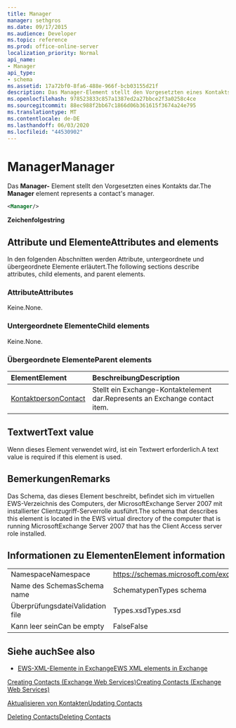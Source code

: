 ```yaml
---
title: Manager
manager: sethgros
ms.date: 09/17/2015
ms.audience: Developer
ms.topic: reference
ms.prod: office-online-server
localization_priority: Normal
api_name:
- Manager
api_type:
- schema
ms.assetid: 17a72bf0-8fa6-488e-966f-bcb03155d21f
description: Das Manager-Element stellt den Vorgesetzten eines Kontakts dar.
ms.openlocfilehash: 978523833c857a1387ed2a27bbce2f3a0258c4ce
ms.sourcegitcommit: 88ec988f2bb67c1866d06b361615f3674a24e795
ms.translationtype: MT
ms.contentlocale: de-DE
ms.lasthandoff: 06/03/2020
ms.locfileid: "44530902"
---
```

# <a name="manager"></a><span data-ttu-id="a6f94-103">Manager</span><span class="sxs-lookup"><span data-stu-id="a6f94-103">Manager</span></span>

<span data-ttu-id="a6f94-104">Das **Manager-** Element stellt den Vorgesetzten eines Kontakts dar.</span><span class="sxs-lookup"><span data-stu-id="a6f94-104">The **Manager** element represents a contact's manager.</span></span> 
  
```xml
<Manager/>
```

 <span data-ttu-id="a6f94-105">**Zeichenfolge**</span><span class="sxs-lookup"><span data-stu-id="a6f94-105">**string**</span></span>
## <a name="attributes-and-elements"></a><span data-ttu-id="a6f94-106">Attribute und Elemente</span><span class="sxs-lookup"><span data-stu-id="a6f94-106">Attributes and elements</span></span>

<span data-ttu-id="a6f94-107">In den folgenden Abschnitten werden Attribute, untergeordnete und übergeordnete Elemente erläutert.</span><span class="sxs-lookup"><span data-stu-id="a6f94-107">The following sections describe attributes, child elements, and parent elements.</span></span>
  
### <a name="attributes"></a><span data-ttu-id="a6f94-108">Attribute</span><span class="sxs-lookup"><span data-stu-id="a6f94-108">Attributes</span></span>

<span data-ttu-id="a6f94-109">Keine.</span><span class="sxs-lookup"><span data-stu-id="a6f94-109">None.</span></span>
  
### <a name="child-elements"></a><span data-ttu-id="a6f94-110">Untergeordnete Elemente</span><span class="sxs-lookup"><span data-stu-id="a6f94-110">Child elements</span></span>

<span data-ttu-id="a6f94-111">Keine.</span><span class="sxs-lookup"><span data-stu-id="a6f94-111">None.</span></span>
  
### <a name="parent-elements"></a><span data-ttu-id="a6f94-112">Übergeordnete Elemente</span><span class="sxs-lookup"><span data-stu-id="a6f94-112">Parent elements</span></span>

|<span data-ttu-id="a6f94-113">**Element**</span><span class="sxs-lookup"><span data-stu-id="a6f94-113">**Element**</span></span>|<span data-ttu-id="a6f94-114">**Beschreibung**</span><span class="sxs-lookup"><span data-stu-id="a6f94-114">**Description**</span></span>|
|:-----|:-----|
|[<span data-ttu-id="a6f94-115">Kontaktperson</span><span class="sxs-lookup"><span data-stu-id="a6f94-115">Contact</span></span>](contact.md) <br/> |<span data-ttu-id="a6f94-116">Stellt ein Exchange-Kontaktelement dar.</span><span class="sxs-lookup"><span data-stu-id="a6f94-116">Represents an Exchange contact item.</span></span>  <br/> |
   
## <a name="text-value"></a><span data-ttu-id="a6f94-117">Textwert</span><span class="sxs-lookup"><span data-stu-id="a6f94-117">Text value</span></span>

<span data-ttu-id="a6f94-118">Wenn dieses Element verwendet wird, ist ein Textwert erforderlich.</span><span class="sxs-lookup"><span data-stu-id="a6f94-118">A text value is required if this element is used.</span></span>
  
## <a name="remarks"></a><span data-ttu-id="a6f94-119">Bemerkungen</span><span class="sxs-lookup"><span data-stu-id="a6f94-119">Remarks</span></span>

<span data-ttu-id="a6f94-120">Das Schema, das dieses Element beschreibt, befindet sich im virtuellen EWS-Verzeichnis des Computers, der MicrosoftExchange Server 2007 mit installierter Clientzugriff-Serverrolle ausführt.</span><span class="sxs-lookup"><span data-stu-id="a6f94-120">The schema that describes this element is located in the EWS virtual directory of the computer that is running MicrosoftExchange Server 2007 that has the Client Access server role installed.</span></span>
  
## <a name="element-information"></a><span data-ttu-id="a6f94-121">Informationen zu Elementen</span><span class="sxs-lookup"><span data-stu-id="a6f94-121">Element information</span></span>

|||
|:-----|:-----|
|<span data-ttu-id="a6f94-122">Namespace</span><span class="sxs-lookup"><span data-stu-id="a6f94-122">Namespace</span></span>  <br/> |https://schemas.microsoft.com/exchange/services/2006/types  <br/> |
|<span data-ttu-id="a6f94-123">Name des Schemas</span><span class="sxs-lookup"><span data-stu-id="a6f94-123">Schema name</span></span>  <br/> |<span data-ttu-id="a6f94-124">Schematypen</span><span class="sxs-lookup"><span data-stu-id="a6f94-124">Types schema</span></span>  <br/> |
|<span data-ttu-id="a6f94-125">Überprüfungsdatei</span><span class="sxs-lookup"><span data-stu-id="a6f94-125">Validation file</span></span>  <br/> |<span data-ttu-id="a6f94-126">Types.xsd</span><span class="sxs-lookup"><span data-stu-id="a6f94-126">Types.xsd</span></span>  <br/> |
|<span data-ttu-id="a6f94-127">Kann leer sein</span><span class="sxs-lookup"><span data-stu-id="a6f94-127">Can be empty</span></span>  <br/> |<span data-ttu-id="a6f94-128">False</span><span class="sxs-lookup"><span data-stu-id="a6f94-128">False</span></span>  <br/> |
   
## <a name="see-also"></a><span data-ttu-id="a6f94-129">Siehe auch</span><span class="sxs-lookup"><span data-stu-id="a6f94-129">See also</span></span>



- [<span data-ttu-id="a6f94-130">EWS-XML-Elemente in Exchange</span><span class="sxs-lookup"><span data-stu-id="a6f94-130">EWS XML elements in Exchange</span></span>](ews-xml-elements-in-exchange.md)


[<span data-ttu-id="a6f94-131">Creating Contacts (Exchange Web Services)</span><span class="sxs-lookup"><span data-stu-id="a6f94-131">Creating Contacts (Exchange Web Services)</span></span>](https://msdn.microsoft.com/library/4845917e-70d1-481c-bbd7-011ec6571789%28Office.15%29.aspx)
  
[<span data-ttu-id="a6f94-132">Aktualisieren von Kontakten</span><span class="sxs-lookup"><span data-stu-id="a6f94-132">Updating Contacts</span></span>](https://msdn.microsoft.com/library/9a865953-b94a-4229-b632-2dee433314be%28Office.15%29.aspx)
  
[<span data-ttu-id="a6f94-133">Deleting Contacts</span><span class="sxs-lookup"><span data-stu-id="a6f94-133">Deleting Contacts</span></span>](https://msdn.microsoft.com/library/fcc3dc84-cd3e-455e-a1a7-ae6921c9b588%28Office.15%29.aspx)

